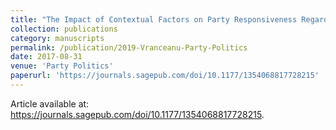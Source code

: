 ```yaml
---
title: "The Impact of Contextual Factors on Party Responsiveness Regarding Immigration Issues"
collection: publications
category: manuscripts
permalink: /publication/2019-Vranceanu-Party-Politics
date: 2017-08-31
venue: 'Party Politics'
paperurl: 'https://journals.sagepub.com/doi/10.1177/1354068817728215'
---
```

Article available at: https://journals.sagepub.com/doi/10.1177/1354068817728215.
